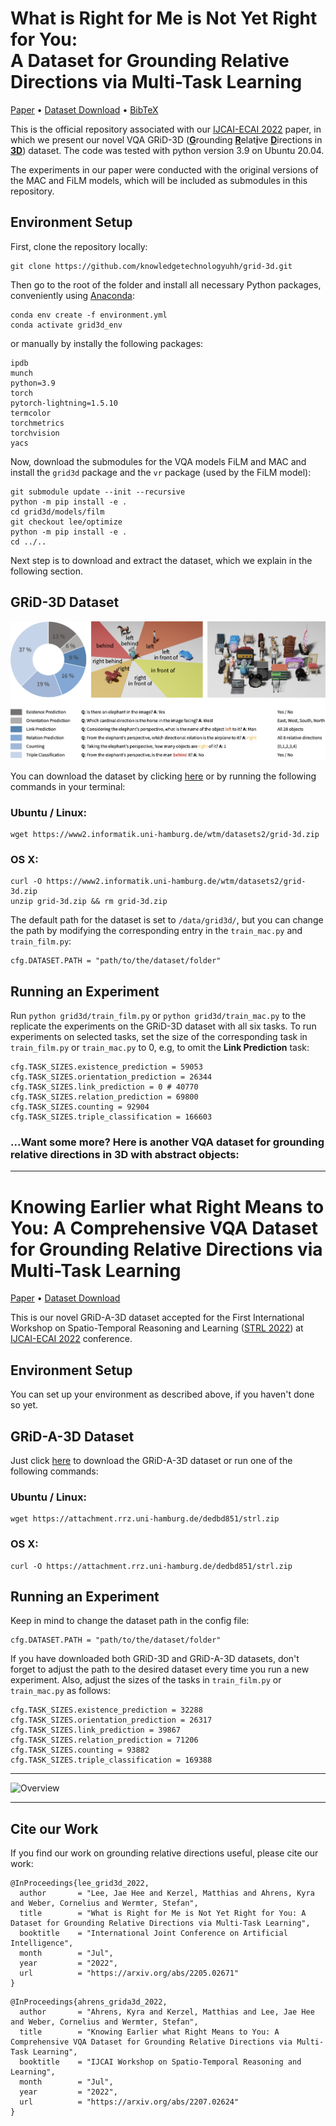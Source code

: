 What is Right for Me is Not Yet Right for You:<br>A Dataset for Grounding Relative Directions via Multi-Task Learning
========

<!-- [Paper](https://arxiv.org/abs/2205.02671) • [Video](toBeInserted) • [BibTex](toBeInserted) • [Dataset Download](https://www2.informatik.uni-hamburg.de/wtm/datasets2/grid-3d.zip) -->
[Paper](https://arxiv.org/abs/2205.02671) • [Dataset Download](https://www2.informatik.uni-hamburg.de/wtm/datasets2/grid-3d.zip) • [BibTeX](https://www.ijcai.org/proceedings/2022/bibtex/145)

This is the official repository associated with our [IJCAI-ECAI 2022](https://ijcai-22.org) paper, in which we present our novel VQA GRiD-3D (<u>**G**</u>rounding <u>**R**</u>elat<u>**i**</u>ve <u>**D**</u>irections in <u>**3D**</u>) dataset. The code was tested with python version 3.9 on Ubuntu 20.04.

The experiments in our paper were conducted with the original versions of the MAC and FiLM models, which will be included as submodules in this repository.

## Environment Setup

First, clone the repository locally:
```
git clone https://github.com/knowledgetechnologyuhh/grid-3d.git
```
Then go to the root of the folder and install all necessary Python packages, conveniently using [Anaconda](https://docs.conda.io/en/latest/):
```
conda env create -f environment.yml
conda activate grid3d_env
```
or manually by instally the following packages:
```
ipdb 
munch
python=3.9 
torch 
pytorch-lightning=1.5.10 
termcolor 
torchmetrics 
torchvision 
yacs 
```
Now, download the submodules for the VQA models FiLM and MAC and install the `grid3d` package and the `vr` package (used by the FiLM model):
```
git submodule update --init --recursive
python -m pip install -e .
cd grid3d/models/film
git checkout lee/optimize
python -m pip install -e .
cd ../..
```

Next step is to download and extract the dataset, which we explain in the following section.

## GRiD-3D Dataset

![Overview](images/grid3d_overview.png)

You can download the dataset by clicking [here](https://www2.informatik.uni-hamburg.de/wtm/datasets2/grid-3d.zip) or by running the following commands in your terminal:

### Ubuntu / Linux:
```
wget https://www2.informatik.uni-hamburg.de/wtm/datasets2/grid-3d.zip
```

### OS X:

```
curl -O https://www2.informatik.uni-hamburg.de/wtm/datasets2/grid-3d.zip
unzip grid-3d.zip && rm grid-3d.zip
```

The default path for the dataset is set to `/data/grid3d/`, but you can change the path by modifying the corresponding entry in the `train_mac.py` and `train_film.py`:
```
cfg.DATASET.PATH = "path/to/the/dataset/folder"
```
## Running an Experiment
Run
`python grid3d/train_film.py` or `python grid3d/train_mac.py` to the replicate the experiments on the GRiD-3D dataset with all six tasks.
To run experiments on selected tasks, set the size of the corresponding task in `train_film.py` or `train_mac.py` to 0, e.g, to omit the **Link Prediction** task: 
```
cfg.TASK_SIZES.existence_prediction = 59053
cfg.TASK_SIZES.orientation_prediction = 26344
cfg.TASK_SIZES.link_prediction = 0 # 40770
cfg.TASK_SIZES.relation_prediction = 69800
cfg.TASK_SIZES.counting = 92904
cfg.TASK_SIZES.triple_classification = 166603
```


### ...Want some more? Here is another VQA dataset for grounding relative directions in 3D with abstract objects:

---
# Knowing Earlier what Right Means to You: A Comprehensive VQA Dataset for Grounding Relative Directions via Multi-Task Learning
[Paper](https://arxiv.org/abs/2207.02624) • [Dataset Download](https://attachment.rrz.uni-hamburg.de/dedbd851/strl.zip)

This is our novel GRiD-A-3D dataset accepted for the First International Workshop on Spatio-Temporal Reasoning and Learning ([STRL 2022](https://strl2022.github.io)) at [IJCAI-ECAI 2022](https://ijcai-22.org) conference. 

## Environment Setup

You can set up your environment as described above, if you haven't done so yet. 

## GRiD-A-3D Dataset

Just click [here]([ToBeInserted](https://attachment.rrz.uni-hamburg.de/dedbd851/strl.zip)) to download the GRiD-A-3D dataset or run one of the following commands: 
### Ubuntu / Linux:
```
wget https://attachment.rrz.uni-hamburg.de/dedbd851/strl.zip
```

### OS X:

```
curl -O https://attachment.rrz.uni-hamburg.de/dedbd851/strl.zip
```

## Running an Experiment

Keep in mind to change the dataset path in the config file:
```
cfg.DATASET.PATH = "path/to/the/dataset/folder"
```
If you have downloaded both GRiD-3D and GRiD-A-3D datasets, don't forget to adjust the path to the desired dataset every time you run a new experiment. Also, adjust the sizes of the tasks in `train_film.py` or `train_mac.py` as follows:
```
cfg.TASK_SIZES.existence_prediction = 32288
cfg.TASK_SIZES.orientation_prediction = 26317
cfg.TASK_SIZES.link_prediction = 39867
cfg.TASK_SIZES.relation_prediction = 71206
cfg.TASK_SIZES.counting = 93882
cfg.TASK_SIZES.triple_classification = 169388
```
---

![Overview](images/grid-a-3d_overview.jpg)

---

## Cite our Work

If you find our work on grounding relative directions useful, please cite our work:

```
@InProceedings{lee_grid3d_2022,
  author       = "Lee, Jae Hee and Kerzel, Matthias and Ahrens, Kyra and Weber, Cornelius and Wermter, Stefan",
  title        = "What is Right for Me is Not Yet Right for You: A Dataset for Grounding Relative Directions via Multi-Task Learning",
  booktitle    = "International Joint Conference on Artificial Intelligence",
  month        = "Jul",
  year         = "2022",
  url          = "https://arxiv.org/abs/2205.02671"
}
```
```
@InProceedings{ahrens_grida3d_2022,
  author       = "Ahrens, Kyra and Kerzel, Matthias and Lee, Jae Hee and Weber, Cornelius and Wermter, Stefan",
  title        = "Knowing Earlier what Right Means to You: A Comprehensive VQA Dataset for Grounding Relative Directions via Multi-Task Learning",
  booktitle    = "IJCAI Workshop on Spatio-Temporal Reasoning and Learning",
  month        = "Jul",
  year         = "2022",
  url          = "https://arxiv.org/abs/2207.02624"
}
```
